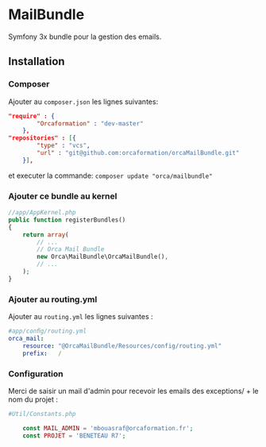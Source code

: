 # MailBundle

Symfony 3x bundle pour la gestion des emails.


Installation
------------

### Composer

Ajouter au `composer.json` les lignes suivantes:

```json
"require" : {
        "Orcaformation" : "dev-master"
    },
"repositories" : [{
        "type" : "vcs",
        "url" : "git@github.com:orcaformation/orcaMailBundle.git"
    }],    
```
et executer la commande:
`composer update "orca/mailbundle" `

### Ajouter ce bundle au kernel

```php
//app/AppKernel.php
public function registerBundles()
{
    return array(
        // ...
        // Orca Mail Bundle
        new Orca\MailBundle\OrcaMailBundle(),
        // ...
    );
}
```

### Ajouter au routing.yml

Ajouter au `routing.yml` les lignes suivantes :
 
```yaml
#app/conﬁg/routing.yml
orca_mail:
    resource: "@OrcaMailBundle/Resources/config/routing.yml"
    prefix:   /

```

### Configuration

Merci de saisir un mail d'admin pour recevoir les emails des exceptions/ + le nom du projet :

```php
#Util/Constants.php

    const MAIL_ADMIN = 'mbouasraf@orcaformation.fr';
    const PROJET = 'BENETEAU R7';

```